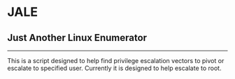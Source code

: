 # JALE

## Just Another Linux Enumerator
---

This is a script designed to help find privilege escalation vectors to pivot or escalate to specified user.
Currently it is designed to help escalate to root.


